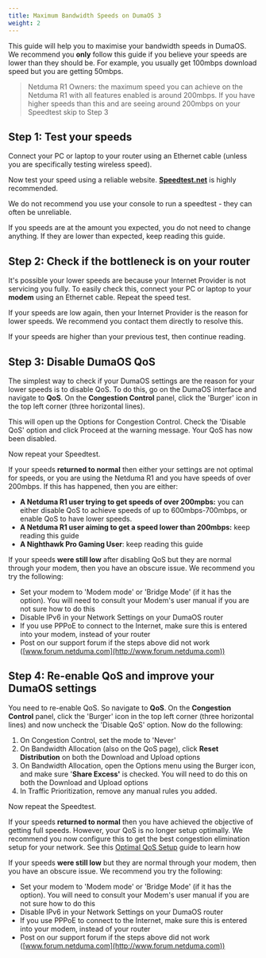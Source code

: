 ```yaml
---
title: Maximum Bandwidth Speeds on DumaOS 3
weight: 2
---
```


This guide will help you to maximise your bandwidth speeds in DumaOS. We recommend you **only** follow this guide if you believe your speeds are lower than they should be. For example, you usually get 100mbps download speed but you are getting 50mbps.

> Netduma R1 Owners: the maximum speed you can achieve on the Netduma R1 with all features enabled is around 200mbps. If you have higher speeds than this and are seeing around 200mbps on your Speedtest skip to Step 3

## Step 1: Test your speeds

Connect your PC or laptop to your router using an Ethernet cable (unless you are specifically testing wireless speed).

Now test your speed using a reliable website. **[Speedtest.net](http://www.speedtest.net/)** is highly recommended. 

We do not recommend you use your console to run a speedtest - they can often be unreliable.

If you speeds are at the amount you expected, you do not need to change anything. If they are lower than expected, keep reading this guide.

## Step 2: Check if the bottleneck is on your router

It's possible your lower speeds are because your Internet Provider is not servicing you fully. To easily check this, connect your PC or laptop to your **modem** using an Ethernet cable. Repeat the speed test.

If your speeds are low again, then your Internet Provider is the reason for lower speeds. We recommend you contact them directly to resolve this.

If your speeds are higher than your previous test, then continue reading.

## Step 3: Disable DumaOS QoS

The simplest way to check if your DumaOS settings are the reason for your lower speeds is to disable QoS. To do this, go on the DumaOS interface and navigate to **QoS**. On the **Congestion Control** panel, click the 'Burger' icon in the top left corner (three horizontal lines).

This will open up the Options for Congestion Control. Check the 'Disable QoS' option and click Proceed at the warning message. Your QoS has now been disabled.

Now repeat your Speedtest. 

If your speeds **returned to normal** then either your settings are not optimal for speeds, or you are using the Netduma R1 and you have speeds of over 200mbps. If this has happened, then you are either:

- **A Netduma R1 user trying to get speeds of over 200mpbs:** you can either disable QoS to achieve speeds of up to 600mbps-700mbps, or enable QoS to have lower speeds.
- **A Netduma R1 user aiming to get a speed lower than 200mbps:** keep reading this guide
- **A Nighthawk Pro Gaming User**: keep reading this guide

If your speeds **were still low** after disabling QoS but they are normal through your modem, then you have an obscure issue. We recommend you try the following:

- Set your modem to 'Modem mode' or 'Bridge Mode' (if it has the option). You will need to consult your Modem's user manual if you are not sure how to do this
- Disable IPv6 in your Network Settings on your DumaOS router
- If you use PPPoE to connect to the Internet, make sure this is entered into your modem, instead of your router
- Post on our support forum if the steps above did not work ([www.forum.netduma.com](http://www.forum.netduma.com))

## Step 4: Re-enable QoS and improve your DumaOS settings

You need to re-enable QoS. So navigate to **QoS**. On the ****Congestion Control**** panel, click the 'Burger' icon in the top left corner (three horizontal lines) and now uncheck the 'Disable QoS' option. Now do the following:

1. On Congestion Control, set the mode to 'Never'
2. On Bandwidth Allocation (also on the QoS page), click **Reset Distribution** on both the Download and Upload options
3. On Bandwidth Allocation, open the Options menu using the Burger icon, and make sure '**Share Excess'** is checked. You will need to do this on both the Download and Upload options
4. In Traffic Prioritization, remove any manual rules you added.

Now repeat the Speedtest. 

If your speeds **returned to normal** then you have achieved the objective of getting full speeds. However, your QoS is no longer setup optimally. We recommend you now configure this to get the best congestion elimination setup for your network. See this [Optimal QoS Setup](http://support.netduma.com/support/solutions/articles/16000077073-dumaos-optimal-settings-guide-qos-step-3-) guide to learn how

If your speeds **were still low** but they are normal through your modem, then you have an obscure issue. We recommend you try the following:

- Set your modem to 'Modem mode' or 'Bridge Mode' (if it has the option). You will need to consult your Modem's user manual if you are not sure how to do this
- Disable IPv6 in your Network Settings on your DumaOS router
- If you use PPPoE to connect to the Internet, make sure this is entered into your modem, instead of your router
- Post on our support forum if the steps above did not work ([www.forum.netduma.com](http://www.forum.netduma.com))

